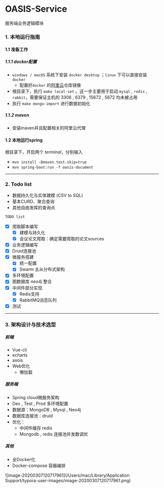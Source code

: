 # OASIS-Service

服务端业务逻辑模块

### 1. 本地运行指南

#### 1.1 准备工作

##### 1.1.1 docker配置

- `windows / macOS` 系统下安装 `docker desktop` ；`linux` 下可以直接安装 `docker`
  - 配置好`docker` 的[阿里云](https://help.aliyun.com/document_detail/60750.html)仓库镜像
- 根目录下，执行 `make local-set` 。这一步主要用于启动 `mysql` , `redis` , `rabbit`，需要保证主机的 3306  , 6379 , 15672 , 5672 均未被占用
- 执行 `make mongo-import` 进行数据初始化

##### 1.1.2 maven

- 安装maven并且配置相关的阿里云代理

#### 1.2 本地运行spring

根目录下，开启两个 *terminal*，分别输入

- `mvn install -Dmaven.test.skip=true`
-  `mvn spring-boot:run -f oasis-document`

---

### 2. Todo list

- 数据持久化与实体建模 (CSV to SQL)
- 基本CURD、聚合查询
- 其他自由发挥的查询点

`TODO list`

- [x] 爬取脚本编写
  - [x] 建模与持久化
  - [x] 会议论文爬取：确定需要爬取的论文sources
- [x] 业务逻辑编写
- [x] Druid连接池
- [x] 微服务搭建
  - [x] 统一配置
  - [x] Swarm 主从分布式架构
- [x] 多环境配置
- [x] 图数据库 *neo4j* 整合
- [x] 中间件部分实现
  - [x] Redis支持
  - [x] RabbitMQ消息队列
- [x] 测试

----

### 3. 架构设计与技术选型

##### 前端

- Vue-cli
- echarts
- axois
- Web优化
  - 懒加载

##### 服务端

- Spring cloud微服务架构
- Dev , Test , Prod 多环境配置
- 数据源：MongoDB , Mysql , Neo4j
- 数据库连接池：druid
- 优化：
  - 中间件缓存 redis
  - Mongodb , redis 连接池并发数调优

##### 其他

- 全Docker化
- Docker-compose 容器编排

![image-20200307120717961](/Users/mac/Library/Application Support/typora-user-images/image-20200307120717961.png)

